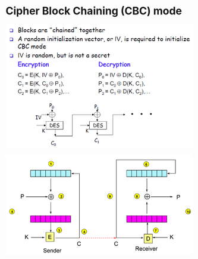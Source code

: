 # Cipher Block Chaining \(CBC\) mode

![](../../.gitbook/assets/image%20%2877%29.png)

![](../../.gitbook/assets/image%20%2857%29.png)

